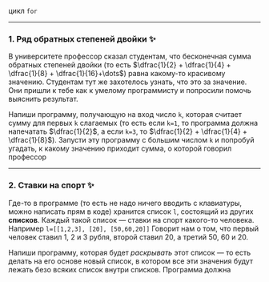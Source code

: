 цикл `for`

- - -

### 1. Ряд обратных степеней двойки ✨

В университете профессор сказал студентам, что бесконечная сумма обратных степеней двойки (то есть $\dfrac{1}{2} + \dfrac{1}{4} + \dfrac{1}{8} + \dfrac{1}{16}+\dots$) равна какому-то красивому значению. Студентам тут же захотелось узнать, что это за значение. Они пришли к тебе как к умелому программисту и попросили помочь выяснить результат.

Напиши программу, получающую на вход число `k`, которая считает сумму для первых `k` слагаемых (то есть если `k=1`, то программа должна напечатать $\dfrac{1}{2}$, а если `k=3`, то $\dfrac{1}{2} + \dfrac{1}{4} + \dfrac{1}{8}$). Запусти эту программу с большим числом `k` и попробуй угадать, к какому значению приходит сумма, о которой говорил профессор

- - -

### 2. Ставки на спорт ✨

Где-то в программе (то есть не надо ничего вводить с клавиатуры, можно написать прям в коде) хранится список `l`, состоящий из других **списков**. Каждый такой список — ставки на спорт какого-то человека. Например `l=[[1,2,3], [20], [50,60,20]]` Говорит нам о том, что первый человек ставил 1, 2 и 3 рубля, второй ставил 20, а третий 50, 60 и 20.

Напиши программу, которая будет *раскрывать* этот список — то есть делать на его основе новый список, в котором все эти значения будут лежать безо всяких список внутри списков. Программа должна 